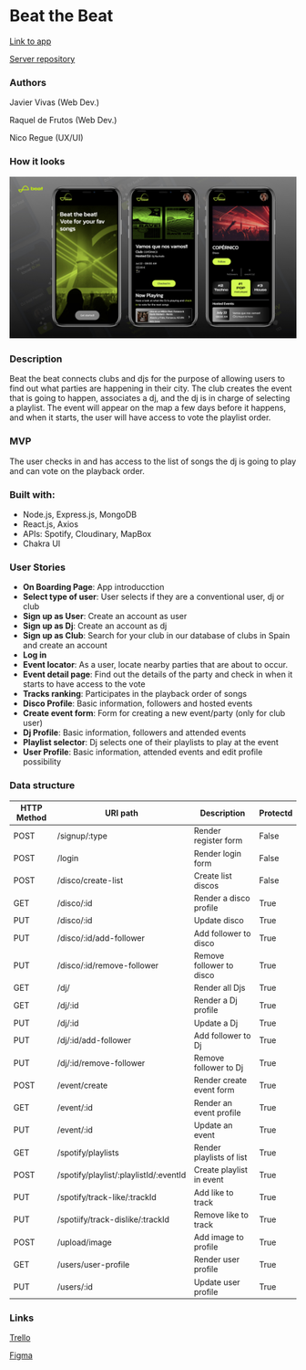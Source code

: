 # Beat the Beat

[Link to app](https://beat-the-beat-event-music.netlify.app/)

[Server repository](https://github.com/proyecto-final-music-Ironhack/server)

### Authors

Javier Vivas (Web Dev.)

Raquel de Frutos (Web Dev.)

Nico Regue (UX/UI)

### How it looks

![Screens](https://github.com/proyecto-final-music-Ironhack/client/blob/master/src/images/how-it-looks.jpg)

### Description

Beat the beat connects clubs and djs for the purpose of allowing users to find out what parties are happening in their city.
The club creates the event that is going to happen, associates a dj, and the dj is in charge of selecting a playlist. The event will appear on the map a few days before it happens, and when it starts, the user will have access to vote the playlist order.

### MVP

The user checks in and has access to the list of songs the dj is going to play and can vote on the playback order.

### Built with:

- Node.js, Express.js, MongoDB
- React.js, Axios
- APIs: Spotify, Cloudinary, MapBox
- Chakra UI

### User Stories

- <b>On Boarding Page</b>: App introducction
- <b>Select type of user</b>: User selects if they are a conventional user, dj or club
- <b>Sign up as User</b>: Create an account as user
- <b>Sign up as Dj</b>: Create an account as dj
- <b>Sign up as Club</b>: Search for your club in our database of clubs in Spain and create an account
- <b>Log in</b>
- <b>Event locator</b>: As a user, locate nearby parties that are about to occur.
- <b>Event detail page</b>: Find out the details of the party and check in when it starts to have access to the vote
- <b>Tracks ranking</b>: Participates in the playback order of songs
- <b>Disco Profile</b>: Basic information, followers and hosted events
- <b>Create event form</b>: Form for creating a new event/party (only for club user)
- <b>Dj Profile</b>: Basic information, followers and attended events
- <b>Playlist selector</b>: Dj selects one of their playlists to play at the event
- <b>User Profile</b>: Basic information, attended events and edit profile possibility

### Data structure

| HTTP Method | URI path                               | Description              | Protectd |
| ----------- | -------------------------------------- | ------------------------ | -------- |
| POST        | /signup/:type                          | Render register form     | False    |
| POST        | /login                                 | Render login form        | False    |
| POST        | /disco/create-list                     | Create list discos       | False    |
| GET         | /disco/:id                             | Render a disco profile   | True     |
| PUT         | /disco/:id                             | Update disco             | True     |
| PUT         | /disco/:id/add-follower                | Add follower to disco    | True     |
| PUT         | /disco/:id/remove-follower             | Remove follower to disco | True     |
| GET         | /dj/                                   | Render all Djs           | True     |
| GET         | /dj/:id                                | Render a Dj profile      | True     |
| PUT         | /dj/:id                                | Update a Dj              | True     |
| PUT         | /dj/:id/add-follower                   | Add follower to Dj       | True     |
| PUT         | /dj/:id/remove-follower                | Remove follower to Dj    | True     |
| POST        | /event/create                          | Render create event form | True     |
| GET         | /event/:id                             | Render an event profile  | True     |
| PUT         | /event/:id                             | Update an event          | True     |
| GET         | /spotify/playlists                     | Render playlists of list | True     |
| POST        | /spotify/playlist/:playlistId/:eventId | Create playlist in event | True     |
| PUT         | /spotify/track-like/:trackId           | Add like to track        | True     |
| PUT         | /spotiify/track-dislike/:trackId       | Remove like to track     | True     |
| POST        | /upload/image                          | Add image to profile     | True     |
| GET         | /users/user-profile                    | Render user profile      | True     |
| PUT         | /users/:id                             | Update user profile      | True     |


### Links

[Trello](https://trello.com/b/DaoodUTx/proyecto-final)

[Figma](https://www.figma.com/file/RewPaOiHC1RRikiaTCXUh1/Beat-The-Beat?type=design&node-id=253%3A581&mode=design&t=oCBKG7397VfjnleO-1)
